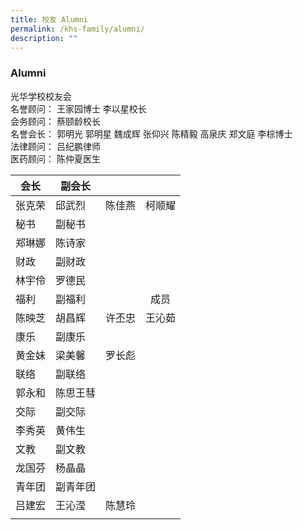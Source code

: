 ```yaml
---
title: 校友 Alumni
permalink: /khs-family/alumni/
description: ""
---
```


### Alumni

光华学校校友会<br>
名誉顾问： 王家园博士 李以星校长<br>
会务顾问： 蔡颐龄校长<br>
名誉会长： 郭明光 郭明星 魏成辉 张仰兴 陈精毅 高泉庆 郑文庭 李棕博士<br>
法律顾问： 吕纪鹏律师<br>
医药顾问： 陈仲夏医生

| 会长 | 副会长 |  |  |
|---|---|:---:|:---:|
| 张克荣 | 邱武烈 | 陈佳燕 | 柯顺耀 |
| 秘书 | 副秘书 |  |  |
| 郑琳娜 | 陈诗家 |  |  |
| 财政 | 副财政 |  |  |
| 林宇伶 | 罗德民 |  |  |
| 福利 | 副福利 |  | 成员 |
| 陈映芝 | 胡昌辉 | 许丕忠 | 王沁茹 |
| 康乐 | 副康乐 |  |  |
| 黄金妹 | 梁美馨 | 罗长彪 |  |
| 联络 | 副联络 |  |  |
| 郭永和 | 陈思王彗 |  |  |
| 交际 | 副交际 |  |  |
| 李秀英 | 黄伟生 |  |  |
| 文教 | 副文教 |  |  |
| 龙国芬 | 杨晶晶 |  |  |
| 青年团 | 副青年团 |  |  |
| 吕建宏 | 王沁滢 | 陈慧玲 |  |
|  |  |  |  |